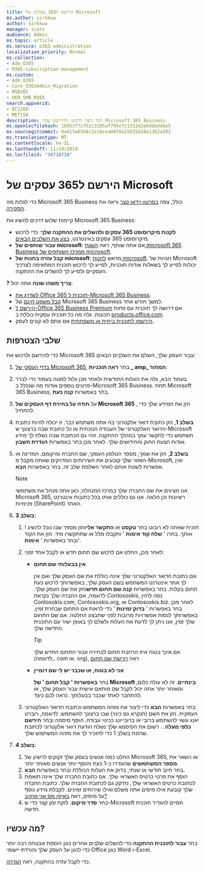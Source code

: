 ```yaml
---
title: הירשם ל365 עסקים של Microsoft
ms.author: sirkkuw
author: Sirkkuw
manager: scotv
audience: Admin
ms.topic: article
ms.service: o365-administration
localization_priority: Normal
ms.collection:
- Adm_O365
- M365-subscription-management
ms.custom:
- Adm_O365
- Core_O365Admin_Migration
- MSB365
- OKR_SMB_M365
search.appverid:
- BCS160
- MET150
description: למד כיצד לרכוש ולהירשם עבור Microsoft 365 Business.
ms.openlocfilehash: 16953f7c752c3105af795e721332e2e6d6bdebe5
ms.sourcegitcommit: 6a413a65b8c2e10cea08f0a15635b28a1362a582
ms.translationtype: MT
ms.contentlocale: he-IL
ms.lasthandoff: 11/19/2019
ms.locfileid: "38718718"
---
```

# <a name="sign-up-for-microsoft-365-business"></a>הירשם ל365 עסקים של Microsoft

כדי לגלות מה Microsoft 365 Business כולל, צפה [בסרטון וידאו קצר](https://go.microsoft.com/fwlink/?linkid=2109651) וראה את [הסקירה](microsoft-365-business-overview.md).

קיימות שלוש דרכים להשיג את Microsoft 365 Business:
- **לקנות מיקרוסופט 365 עסקים ולהשלים את ההתקנה שלך**: כדי לרכוש מיקרוסופט 365 עסקים באינטרנט, [בצע את השלבים הבאים](#sign-up-steps).
- **עבור שותפים של microsoft**: אם אתה שותף, ראה [השגת microsoft 365 Business ממרכז השותפים של microsoft](get-microsoft-365-business.md#get-microsoft-365-business-from-microsoft-partner-center).
- **קבל עזרה בחנות של microsoft**: מראש [לחנות microsoft](https://go.microsoft.com/fwlink/?linkid=2109652). חנויות של Microsoft יכולות לסייע לך בשאלות אודות תוכניות, לסייע לך לרכוש תוכנית המתאימה לצרכיך העסקיים ולסייע לך להשלים את ההתקנה.

**? צריך משהו שונה** אתה יכול:
- [לשדרג את Office 365 תוכנית ל-Microsoft 365 Business](migrate-to-microsoft-365-business.md).
- [קבל משפט חינם](https://go.microsoft.com/fwlink/p/?linkid=2102309) של Microsoft 365 Business למשך חודש אחד.
- [הירשם ל-Office 365 Business Premium](https://go.microsoft.com/fwlink/p/?LinkID=510935) אם דרושה לך תוכנית עם פחות תכונות. גלה מה כל תוכנית עסקית כוללת ב [products.office.com](https://go.microsoft.com/fwlink/?linkid=2109397).
- [הירשמו לתוכנית ביתית או משפחתית](https://go.microsoft.com/fwlink/?linkid=2109398) אם אתם לא קונים לעסק. 

## <a name="sign-up-steps"></a>שלבי הצטרפות

כדי להירשם ולרכוש את Microsoft 365 עבור העסק שלך, השלם את השלבים הבאים:

1. [בדף העסקי של Microsoft 365](https://go.microsoft.com/fwlink/?linkid=2109654), בחר **ראה תוכניות _ amp_ תמחור**. 
2. בעמוד הבא, גלה את העלות החודשית ולאחר מכן גלול למטה בעמוד כדי לברר פרטים נוספים אודות מה שנכלל ב-Microsoft 365 Business. תחת Microsoft 365 Business, בחר באפשרות **קנה כעת**.
3. על **תודה על בחירת דף העסקים של Microsoft 365** , הזן את המידע שלך כדי להתחיל.
4. **בשלב 1**, הזן כתובת דואר אלקטרוני בה אתה משתמש כבר. זו יכולה להיות כתובת הדואר האלקטרוני של העבודה הנוכחית או כל כתובת שבה ברצונך ש-Microsoft תשתמש כדי לתקשר עמך במהלך ההתקנה. זוהי גם הכתובת שבה נשלח לך מידע אודות הצעת החוק והחידושים שלך. לאחר מכן בחר באפשרות **הגדרת חשבון**.
5. **בשלב 2**, הזן את שמך, מספר הטלפון העסקי, שם החברה ומיקומם. המדינה או האזור שלך קובעים את השירותים המדויקים שאתה מקבל מ-Microsoft, ואין אפשרות לשנות אותם לאחר השלמת שלב זה. בחר באפשרות **הבא**.
    > [!NOTE]
    > אנו מציגים את שם החברה שלך במרכז המנהלה; כאן אתה מנהל את משתמשי Microsoft 365, רשיונות וכן הלאה. אנו גם כוללים אותו בכל כתובות אינטרנט פנימיות (SharePoint) האתר.
6. **בשלב 3**:

    1. ! תוכיח שאתה לא רובוט בחר **טקסט** או **התקשר אלי**והזן מספר שבו נוכל להשיג אותך. בחרו ' **שלח קוד אימות** ' ותקבלו מלל או שתתקשרו מיד. הזן את הקוד ובחר באפשרות ' **אימות**'.
    2. לאחר מכן, החלט אם לרכוש שם תחום חדש או לקבל אחד זמני:

        - **אין בבעלותי שם תחום** 
        
            אם כתובת הדואר האלקטרוני שלך אינה כוללת את שם העסק שלך ואם אין לך אתר אינטרנט המשתמש בשם העסק שלך, באפשרותך לרכוש כעת תחום בקלות. בחר באפשרות **קנה שם תחום חדש**והזן את שם העסק שלך. לדוגמה, אם החברה שלך נקראת *Contososkis*, נסה להזין Contosokis.com, Contososkis.org, או Contososkis.biz. לאחר מכן בחר באפשרות ' **בדוק זמינות** ' כדי לראות אם התחום שבחרת זמין. באפשרותך לנסות אפשרויות מרובות לפני שתבצע החלטה. אם שם התחום שלך זמין, אנו ניתן לך לדעת את העלות ולשלם לך באופן ישיר עם התוכנית החדשה שלך. 
       
            > [!TIP]
            > אם אינך בטוח איזו הרחבת תחום לבחירה עבור התחום החדש שלך (לדוגמה,. com או. org), ראה [רכישת שם תחום](https://go.microsoft.com/fwlink/?linkid=2109700)
        
        - **אני לא בטוח, או שכבר יש לי שם דומיין** 
        
             בחר **באפשרות ' קבל תחום ' של Microsoft בינתיים**. זה לא עולה כלום, ומאוחר יותר אתה יכול לקבל שם מותאם אישית עבור העסק שלך, או להתחבר לאחד שכבר בבעלותך. נראה לכם כיצד.

    3. בחר באפשרות **הבא** כדי ליצור את מזהה המשתמש וכתובת הדואר האלקטרוני העסקית. הזן את השם (הנקרא גם כינוי) שבו ברצונך להשתמש. לדוגמה, רוברט יאנג עשוי להשתמש ברובי או ברובייונג ככינוי עבודה. הוסף סיסמה ובחר **הירשם כלפי מעלה**. . רשום את הסיסמא שלך נשלח הודעת דואר אלקטרוני לכתובת שהזנת בשלב 1 כדי להזכיר לך את מזהה המשתמש שלך.
7. **בשלב 4**: 

    1. החלט כמה אנשים בעסק שלך זקוקים לרשיון של Microsoft 365, או השאר את **מספר המשתמשים** שהוגדרו כ-1 כעת והוסף יותר אנשים מאוחר יותר. 
    2. בחר חיוב חודשי או שנתי, בדוק את העלות הכוללת ובחר באפשרות **הבא**. 
    3. הוסף את פרטי כרטיס האשראי שלך. אם כתובת החברה שלך אינה תואמת לכתובת כרטיס האשראי שלך, נזדקק גם לכתובת החברה שלך. כתובת החברה שלך קובעת אילו מיסים אתה משלם ואילו שירותים זמינים. לקבלת מידע נוסף על מיסים, ראה [באיזה מס אני מחויב?](https://go.microsoft.com/fwlink/?linkid=2109701)
    4. בחר **סדר מיקום**. לוקח זמן קצר כדי ש-Microsoft תסיים להגדיר תוכנית חדשה.

## <a name="whats-next"></a>מה עכשיו?

בחר **עבור לתוכנית ההתקנה** כדי להשלים שלבים אחרים כגון הוספת אבטחה רבה יותר כדי להגן על העסק שלך והורדת יישומי Office כגון Word ו-Excel.

כדי לקבל עזרה בהתקנה, ראה [הגדרה](set-up.md).

